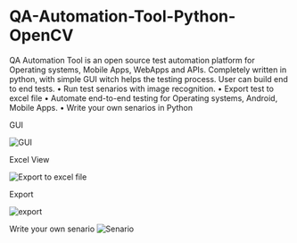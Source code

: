# QA-Automation-Tool-Python-OpenCV

QA Automation Tool is an open source test automation platform for Operating systems, Mobile Apps, WebApps and APIs.
Completely written in python, with simple GUI witch helps the testing process.
User can build end to end tests.
  •	Run test senarios with image recognition.
  •	Export test to excel file
  •	Automate end-to-end testing for Operating systems, Android, Mobile Apps.
  •	Write your own senarios in Python
  
GUI

![GUI](https://user-images.githubusercontent.com/90090243/182790653-3160f3ef-1f95-4c17-b56b-6b2625d0c307.PNG)

Excel View

![Export to excel file](https://user-images.githubusercontent.com/90090243/182791081-ebe9c988-d678-43a9-8207-68081fbd2fd8.PNG)

Export

![export](https://user-images.githubusercontent.com/90090243/182791352-44b57f30-06e0-453a-8a8f-a236044edb93.png)

Write your own senario
![Senario](https://user-images.githubusercontent.com/90090243/182791589-f4f8c092-0897-47ea-9cbf-fa30f182bf20.PNG)

  

  

  
